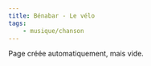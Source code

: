 ```yaml
---
title: Bénabar - Le vélo
tags:
    - musique/chanson
---
```


Page créée automatiquement, mais vide.
